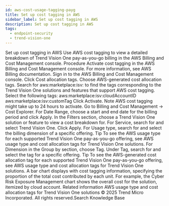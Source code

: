 ```yaml
---
id: aws-cost-usage-tagging-payg
title: Set up cost tagging in AWS
sidebar_label: Set up cost tagging in AWS
description: Set up cost tagging in AWS
tags:
  - endpoint-security
  - trend-vision-one
---
```


 Set up cost tagging in AWS Use AWS cost tagging to view a detailed breakdown of Trend Vision One pay-as-you-go billing in the AWS Billing and Cost Management console. Procedure Activate cost tagging in the AWS Billing and Cost Management console. For more information, see AWS Billing documentation. Sign in to the AWS Billing and Cost Management console. Click Cost allocation tags. Choose AWS-generated cost allocation tags. Search for aws:marketplace:isv: to find the tags corresponding to the Trend Vision One solutions and features that support AWS cost tagging. Select the following tags: aws:marketplace:isv:cloudAccountID aws:marketplace:isv:customTag Click Activate. Note AWS cost tagging might take up to 24 hours to activate. Go to Billing and Cost Management → Cost Explorer. For Date Range, choose a start and end date for the billing period and click Apply. In the Filters section, choose a Trend Vision One solution or feature to view a cost breakdown for. For Service, search for and select Trend Vision One. Click Apply. For Usage type, search for and select the billing dimension of a specific offering. Tip To see the AWS usage type for each supported Trend Vision One pay-as-you-go offering, see AWS usage type and cost allocation tags for Trend Vision One solutions. For Dimension in the Group by section, choose Tag. Under Tag, search for and select the tag for a specific offering. Tip To see the AWS-generated cost allocation tag for each supported Trend Vision One pay-as-you-go offering, see AWS usage type and cost allocation tags for Trend Vision One solutions. A bar chart displays with cost tagging information, specifying the proportion of the total cost contributed by each unit. For example, the Cyber Risk Exposure Management chart shows the overall cost for the solution, itemized by cloud account. Related information AWS usage type and cost allocation tags for Trend Vision One solutions © 2025 Trend Micro Incorporated. All rights reserved.Search Knowledge Base